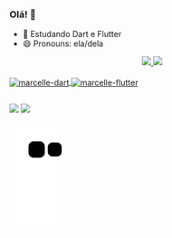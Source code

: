 ### Olá! 👋
- 🌱 Estudando Dart e Flutter
- 😄 Pronouns: ela/dela

<div align="center">
  <a href="https://github.com/marcelleflavya">
  <img height="180em" src="https://github-readme-stats.vercel.app/api?username=marcelleflavya&show_icons=false&theme=dracula&include_all_commits=true&count_private=true"/>
  <img height="180em" src="https://github-readme-stats.vercel.app/api/top-langs/?username=marcelleflavya&layout=compact&langs_count=7&theme=dracula"/>
</div>

</div>
<div style="display: inline_block"><br>
  <img align="center" alt="marcelle-dart" height="30" width="40" src="https://cdn.jsdelivr.net/gh/devicons/devicon/icons/dart/dart-original.svg" /> 
  <img align="center" alt="marcelle-flutter" height="30" width="40" src="https://cdn.jsdelivr.net/gh/devicons/devicon/icons/flutter/flutter-original.svg" />
</div>

##

<div> 
 <a href = "mailto:marcelleflvya@gmail.com"><img src="https://img.shields.io/badge/-Gmail-%23333?style=for-the-badge&logo=gmail&logoColor=white" target="_blank"></a>
  <a href="www.linkedin.com/in/marcellefrsouza" target="_blank"><img src="https://img.shields.io/badge/-LinkedIn-%230077B5?style=for-the-badge&logo=linkedin&logoColor=white" target="_blank"></a>
  
![Snake animation](https://github.com/marcelleflavya/marcelleflavya/blob/output/github-contribution-grid-snake.svg)
 
 </div>
 


  

